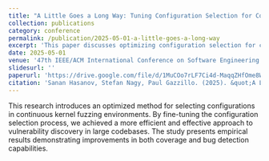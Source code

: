 ```yaml
---
title: "A Little Goes a Long Way: Tuning Configuration Selection for Continuous Kernel Fuzzing"
collection: publications
category: conference
permalink: /publication/2025-05-01-a-little-goes-a-long-way
excerpt: 'This paper discusses optimizing configuration selection for continuous kernel fuzzing to improve efficiency and effectiveness in vulnerability discovery.'
date: 2025-05-01
venue: '47th IEEE/ACM International Conference on Software Engineering (ICSE)'
slidesurl: ''
paperurl: 'https://drive.google.com/file/d/1MuCOo7rLF7Ci4d-MaqqZHfOme8WjL9Mm/view?usp=sharing'
citation: 'Sanan Hasanov, Stefan Nagy, Paul Gazzillo. (2025). &quot;A Little Goes a Long Way: Tuning Configuration Selection for Continuous Kernel Fuzzing.&quot; <i>47th IEEE/ACM International Conference on Software Engineering (ICSE)</i>.'
---
```


This research introduces an optimized method for selecting configurations in continuous kernel fuzzing environments. By fine-tuning the configuration selection process, we achieved a more efficient and effective approach to vulnerability discovery in large codebases. The study presents empirical results demonstrating improvements in both coverage and bug detection capabilities.

